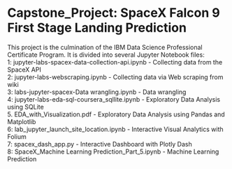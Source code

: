 # Capstone_Project: SpaceX Falcon 9 First Stage Landing Prediction
This project is the culmination of the IBM Data Science Professional Certificate Program.
It is divided into several Jupyter Notebook files:\
  1: jupyter-labs-spacex-data-collection-api.ipynb - Collecting data from the SpaceX API\
  2: jupyter-labs-webscraping.ipynb - Collecting data via Web scraping from wiki\
  3: labs-jupyter-spacex-Data wrangling.ipynb - Data wrangling\
  4: jupyter-labs-eda-sql-coursera_sqllite.ipynb - Exploratory Data Analysis using SQLite\
  5. EDA_with_Visualization.pdf - Exploratory Data Analysis using Pandas and Matplotlib\
  6: lab_jupyter_launch_site_location.ipynb - Interactive Visual Analytics with Folium\
  7: spacex_dash_app.py - Interactive Dashboard with Plotly Dash\
  8: SpaceX_Machine Learning Prediction_Part_5.ipynb - Machine Learning Prediction
